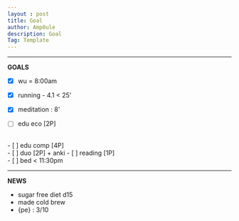 ```yaml
---
layout : post
title: Goal
author: Amp0ule
description: Goal
Tag: Template
---
```


****
**GOALS**

- [x] wu = 8:00am
- [x] running - 4.1 < 25' 
- [x] meditation : 8'
- [ ] edu eco [2P]



<br/>
- [ ] edu comp [4P] 

<br/>
- [ ] duo [2P] + anki 
- [ ] reading [1P]

<br/>
- [ ] bed < 11:30pm

*****
**NEWS**

- sugar free diet d15
- made cold brew
- {pe} : 3/10


